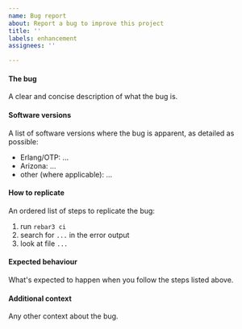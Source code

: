 ```yaml
---
name: Bug report
about: Report a bug to improve this project
title: ''
labels: enhancement
assignees: ''

---
```


#### The bug

A clear and concise description of what the bug is.

#### Software versions

A list of software versions where the bug is apparent, as detailed as possible:

* Erlang/OTP: ...
* Arizona: ...
* other (where applicable): ...

#### How to replicate

An ordered list of steps to replicate the bug:

1. run `rebar3 ci`
2. search for `...` in the error output
3. look at file `...`

#### Expected behaviour

What's expected to happen when you follow the steps listed above.

#### Additional context

Any other context about the bug.
